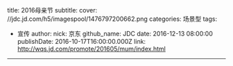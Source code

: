 title: 2016母亲节
subtitle: 
cover: //jdc.jd.com/h5/imagespool/1476797200662.png
categories: 场景型
tags:
  - 宣传
author:
  nick: 京东
  github_name: JDC
date: 2016-12-13 08:00:00
publishDate: 2016-10-17T16:00:00.000Z
link: http://wqs.jd.com/promote/201605/mum/index.html

---